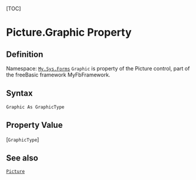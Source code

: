 [TOC]
# Picture.Graphic Property

## Definition
Namespace: [`My.Sys.Forms`](My.Sys.Forms.md)
`Graphic` is property of the Picture control, part of the freeBasic framework MyFbFramework.
## Syntax
```freeBasic
Graphic As GraphicType
```
## Property Value
[`GraphicType`]
## See also
[`Picture`](Picture.md)
